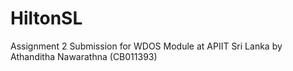 # HiltonSL
Assignment 2 Submission for WDOS Module at APIIT Sri Lanka by Athanditha Nawarathna (CB011393)
